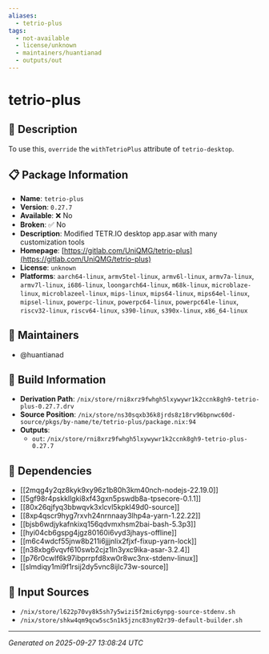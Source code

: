 ```yaml
---
aliases:
  - tetrio-plus
tags:
  - not-available
  - license/unknown
  - maintainers/huantianad
  - outputs/out
---
```


# tetrio-plus

## 📝 Description

To use this, `override` the `withTetrioPlus` attribute of `tetrio-desktop`.


## 📋 Package Information

- **Name**: `tetrio-plus`
- **Version**: `0.27.7`
- **Available**: ❌ No
- **Broken**: ✅ No
- **Description**: Modified TETR.IO desktop app.asar with many customization tools
- **Homepage**: [https://gitlab.com/UniQMG/tetrio-plus](https://gitlab.com/UniQMG/tetrio-plus)
- **License**: `unknown`
- **Platforms**: `aarch64-linux`, `armv5tel-linux`, `armv6l-linux`, `armv7a-linux`, `armv7l-linux`, `i686-linux`, `loongarch64-linux`, `m68k-linux`, `microblaze-linux`, `microblazeel-linux`, `mips-linux`, `mips64-linux`, `mips64el-linux`, `mipsel-linux`, `powerpc-linux`, `powerpc64-linux`, `powerpc64le-linux`, `riscv32-linux`, `riscv64-linux`, `s390-linux`, `s390x-linux`, `x86_64-linux`
## 👥 Maintainers

- @huantianad


## 🔧 Build Information

- **Derivation Path**: `/nix/store/rni8xrz9fwhgh5lxywywr1k2ccnk8gh9-tetrio-plus-0.27.7.drv`
- **Source Position**: `/nix/store/ns30sqxb36k8jrds8z18rv96bpnwc60d-source/pkgs/by-name/te/tetrio-plus/package.nix:94`
- **Outputs**:
  - `out`:  `/nix/store/rni8xrz9fwhgh5lxywywr1k2ccnk8gh9-tetrio-plus-0.27.7`

## 🔗 Dependencies

- [[2mqg4y2qz8kyk9xy96z1b80h3km40nch-nodejs-22.19.0]]
- [[5gf98r4pskkllgki8xf43gxn5pswdb8a-tpsecore-0.1.1]]
- [[80x26qjfyq3bbwqvk3xlcvl5kpkl49d0-source]]
- [[8xp4qscr9hyg7rxvh24nrnnaay3lhp4a-yarn-1.22.22]]
- [[bjsb6wdjykafnkixq156qdvmxhsm2bai-bash-5.3p3]]
- [[hyi04cb6gspg4jgz80160i6vyd3jhays-offline]]
- [[m6c4wdcf55jnw8b211i6jjjnlix2fjxf-fixup-yarn-lock]]
- [[n38xbg6vqvf610swb2cjz1ln3yxc9ika-asar-3.2.4]]
- [[p76r0cwlf6k97ibprrpfd8xw0r8wc3nx-stdenv-linux]]
- [[slmdiqy1mi9f1rsij2dy5vnc8ijlc73w-source]]

## 📁 Input Sources

- `/nix/store/l622p70vy8k5sh7y5wizi5f2mic6ynpg-source-stdenv.sh`
- `/nix/store/shkw4qm9qcw5sc5n1k5jznc83ny02r39-default-builder.sh`

---
*Generated on 2025-09-27 13:08:24 UTC*
